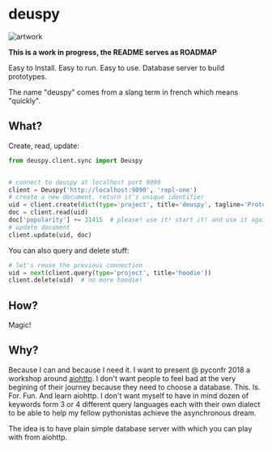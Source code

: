 # deuspy

![artwork](http://weshipedia.fr/wp-content/uploads/2017/01/deuspiUNE2.jpg)

**This is a work in progress, the README serves as ROADMAP**

Easy to Install. Easy to run. Easy to use. Database server to build prototypes.

The name "deuspy" comes from a slang term in french which means "quickly".

## What?

Create, read, update:

```python
from deuspy.client.sync import Deuspy


# connect to deuspy at localhost port 9090
client = Deuspy('http://localhost:9090', 'repl-one')
# create a new document, return it's unique identifier
uid = client.create(dict(type='project', title='deuspy', tagline='Prototypes. For. Fun.', popularity=1))
doc = client.read(uid)
doc['popularity'] += 31415  # please! use it! start it! and use it again!
# update document
client.update(uid, doc)
```

You can also query and delete stuff:

```python
# let's reuse the previous connection
uid = next(client.query(type='project', title='hoodie'))
client.delete(uid)  # no more hoodie!
```

## How?

Magic!

## Why?

Because I can and because I need it. I want to present @ pyconfr 2018 a workshop
around [aiohttp](https://aiohttp.readthedocs.io/en/stable/). I don't want people
to feel bad at the very begining of their journey because they need to choose a
database. This. Is. For. Fun. And learn aiohttp. I don't want myself to have in
mind dozen of keywords form 3 or 4 different query languages each with their own
dialect to be able to help my fellow pythonistas achieve the asynchronous dream.

The idea is to have plain simple database server with which you can play with from
aiohttp.

